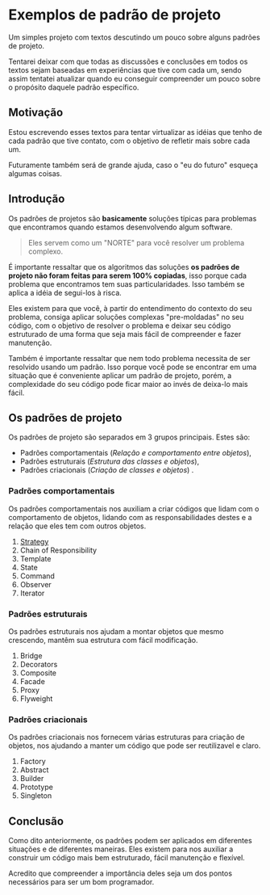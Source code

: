 # Exemplos de padrão de projeto
Um simples projeto com textos descutindo um pouco sobre alguns padrões de projeto.

Tentarei deixar com que todas as discussões e conclusões em todos os textos sejam baseadas
em experiências que tive com cada um, sendo assim tentatei atualizar quando eu conseguir
compreender um pouco sobre o propósito daquele padrão específico.

## Motivação
Estou escrevendo esses textos para tentar virtualizar as idéias que tenho de cada padrão que tive 
contato, com o objetivo de refletir mais sobre cada um.

Futuramente também será de grande ajuda, caso o "eu do futuro" esqueça algumas coisas.

## Introdução
Os padrões de projetos são **basicamente** soluções típicas para problemas que encontramos quando 
estamos desenvolvendo algum software. 

> Eles servem como um "NORTE" para você resolver um problema complexo.

É importante ressaltar que os algoritmos das soluções **os padrões de projeto não foram 
feitas para serem 100% copiadas**, isso porque cada problema que encontramos tem suas
particularidades. Isso também se aplica a idéia de segui-los à risca.

Eles existem para que você, à partir do entendimento do contexto do seu problema, consiga aplicar
soluções complexas "pre-moldadas" no seu código, com o objetivo de resolver o problema e deixar
seu código estruturado de uma forma que seja mais fácil de compreender e fazer manutenção. 

Também é importante ressaltar que nem todo problema necessita de ser resolvido usando um padrão.
Isso porque você pode se encontrar em uma situação que é conveniente aplicar um padrão de projeto,
porém, a complexidade do seu código pode ficar maior ao invés de deixa-lo mais fácil.

## Os padrões de projeto
Os padrões de projeto são separados em 3 grupos principais. 
Estes são:
- Padrões comportamentais (*Relação e comportamento entre objetos*), 
- Padrões estruturais (*Estrutura das classes e objetos*),
- Padrões criacionais (*Criação de classes e objetos*) . 

### Padrões comportamentais
Os padrões comportamentais nos auxiliam a criar códigos que lidam com o comportamento de objetos,
lidando com as responsabilidades destes e a relação que eles tem com outros objetos.
1. [Strategy](strategy/README.md)
2. Chain of Responsibility
3. Template
4. State
5. Command
6. Observer
7. Iterator

### Padrões estruturais
Os padrões estruturais nos ajudam a montar objetos que mesmo crescendo, mantêm sua estrutura com
fácil modificação. 
1. Bridge
2. Decorators
3. Composite
4. Facade
5. Proxy
6. Flyweight

### Padrões criacionais
Os padrões criacionais nos fornecem várias estruturas para criação de objetos,
nos ajudando a manter um código que pode ser reutilizavel e claro.
1. Factory
2. Abstract
3. Builder
4. Prototype
5. Singleton
## Conclusão
Como dito anteriormente, os padrões podem ser aplicados em diferentes situações e de diferentes
maneiras. Eles existem para nos auxiliar a construir um código mais bem estruturado, 
fácil manutenção e flexível.

Acredito que compreender a importância deles seja um dos pontos necessários 
para ser um bom programador. 
